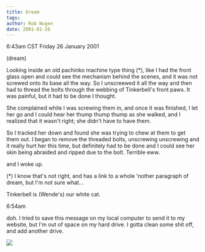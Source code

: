 ```yaml
---
title: Dream
tags: 
author: Rob Nugen
date: 2001-01-26
---
```


<title>bolts in Tinkerbell's paws</title>
<p class=date>6:43am CST Friday 26 January 2001</p>
<p class=note>(dream)</p>

<p class=dream>Looking inside an old pachinko machine type thing (*),
like I had the front glass open and could see the mechanism behind the
scenes, and it was not screwed onto its base all the way.  So I
unscreewed it all the way and then had to thread the bolts through the
webbing of Tinkerbell's front paws.  It was painful, but it had to be
done I thought.</p>

<p class=dream>She complained while I was screwing them in, and once
it was finished, I let her go and I could hear her thump thump thump
as she walked, and I realized that it wasn't right; she didn't have to
have them.</p>

<p class=dream>So I tracked her down and found she was trying to chew
at them to get them out.  I began to remove the threaded bolts,
unscrewing unscrewing and it really hurt her this time, but definitely
had to be done and I could see her skin being abraided and ripped due
to the bolt.  Terrible eww.</p>

<p>and I woke up.</p>

<p>(*) I know that's not right, and has a link to a whole 'nother
paragraph of dream, but I'm not sure what...</p>

<p>Tinkerbell is (Wende's) our white cat.</p>

<p class=date>6:54am</p>

<p>doh.  I tried to save this message on my local computer
to send it to my website, but I'm out of space on my hard drive.  I
gotta clean some shit off, and add another drive.</p>

<p><img src='/images/rob/wL-ROB.gif'/></p>











